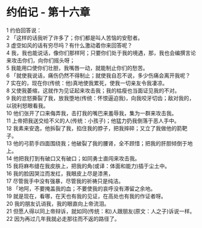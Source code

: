 # 约伯记 - 第十六章
  
 1 约伯回答说：  
 2 「这样的话我听了许多了；你们都是叫人苦恼的安慰者。  
 3 虚空如风的话有穷尽吗？有什么激动着你来回答呢？  
 4 我，我也能说话，像你们那样阿；只要你们处于我的境遇，那，我也会编撰言论来攻击你们，向你们摇头呀；  
 5 我能用口使你们壮胆，我嘴唇一动，就能制止你们的愁苦。  
 6 「就使我说话，痛伤仍然不得制止；就使我自忍不说，多少伤痛会离开我呢？  
 7 实在的，现在你(传统：他)真地使我累死，使我一切亲友令我凄凉。  
 8 又使我萎缩，这就作为见证起来攻击我；我的枯瘦也当面证见我的不对。  
 9 我的忿怒撕裂了我，放我堕地(传统：怀恨逼迫我)，向我咬牙切齿；敌对我的，以锐利怒眼看我。  
 10 他们张开了口来侮弄我，击打我的嘴巴来羞辱我，集为一群来攻击我。  
 11 上帝把我送交给不义的人(传统：小孩子)；他猛力扔我倒落于恶人手中。  
 12 我素来安逸，他拆裂了我，掐住我的脖子，把我摔碎；又立了我做他的箭靶子。  
 13 他的弓箭手四面围绕我；他破裂了我的腰肾，全不顾惜；把我的肝胆倾倒于地上。  
 14 他把我打到有破口又有破口；如同勇士直闯来攻击我。  
 15 我将麻布缝在我皮肤上，把我的角(或译：体面和能力)插于尘土中。  
 16 我的脸因哭泣而发红，我眼皮上尽是漆黑，  
 17 尽管我手中没有强暴，尽管我的祈祷只是纯洁。  
 18 「地阿，不要掩盖我的血；不要使我的哀呼没有滞留之余地。  
 19 就是现在，看哪，在天也有我的见证，在高处也有我的作证者呀。  
 20 我的朋友讥诮我，我的眼直向上帝流泪。  
 21 但愿人得以同上帝辩诉，就如同(传统：和)人跟朋友(原文：人之子)诉说一样。  
 22 因为再过几年我就必走那往而不返的路径了。